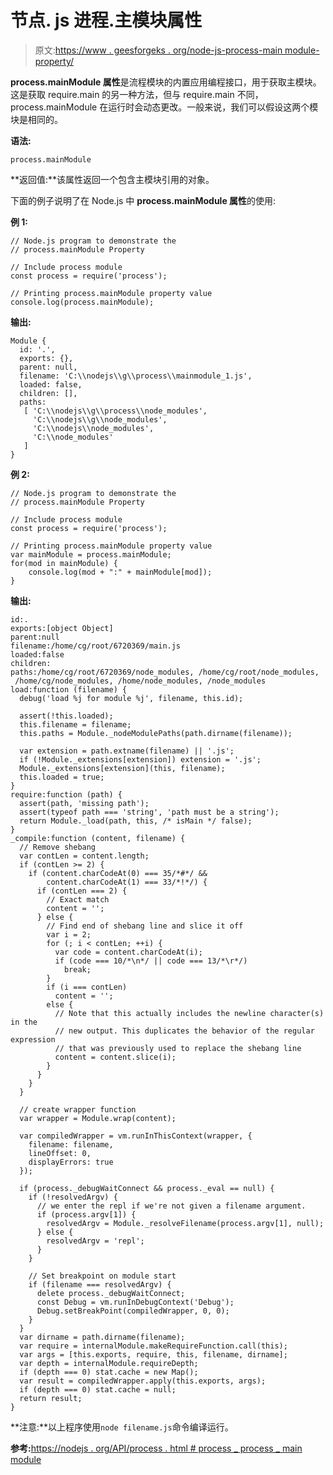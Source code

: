 # 节点. js 进程.主模块属性

> 原文:[https://www . geesforgeks . org/node-js-process-main module-property/](https://www.geeksforgeeks.org/node-js-process-mainmodule-property/)

**process.mainModule 属性**是流程模块的内置应用编程接口，用于获取主模块。这是获取 require.main 的另一种方法，但与 require.main 不同，process.mainModule 在运行时会动态更改。一般来说，我们可以假设这两个模块是相同的。

**语法:**

```
process.mainModule
```

**返回值:**该属性返回一个包含主模块引用的对象。

下面的例子说明了在 Node.js 中 **process.mainModule 属性**的使用:

**例 1:**

```
// Node.js program to demonstrate the
// process.mainModule Property

// Include process module
const process = require('process');

// Printing process.mainModule property value
console.log(process.mainModule);
```

**输出:**

```
Module {
  id: '.',
  exports: {},
  parent: null,
  filename: 'C:\\nodejs\\g\\process\\mainmodule_1.js',
  loaded: false,
  children: [],
  paths:
   [ 'C:\\nodejs\\g\\process\\node_modules',
     'C:\\nodejs\\g\\node_modules',
     'C:\\nodejs\\node_modules',
     'C:\\node_modules' 
   ]
}

```

**例 2:**

```
// Node.js program to demonstrate the
// process.mainModule Property

// Include process module
const process = require('process');

// Printing process.mainModule property value
var mainModule = process.mainModule;
for(mod in mainModule) {
    console.log(mod + ":" + mainModule[mod]);
}
```

**输出:**

```
id:.
exports:[object Object]
parent:null
filename:/home/cg/root/6720369/main.js
loaded:false
children:
paths:/home/cg/root/6720369/node_modules, /home/cg/root/node_modules,
 /home/cg/node_modules, /home/node_modules, /node_modules
load:function (filename) {
  debug('load %j for module %j', filename, this.id);

  assert(!this.loaded);
  this.filename = filename;
  this.paths = Module._nodeModulePaths(path.dirname(filename));

  var extension = path.extname(filename) || '.js';
  if (!Module._extensions[extension]) extension = '.js';
  Module._extensions[extension](this, filename);
  this.loaded = true;
}
require:function (path) {
  assert(path, 'missing path');
  assert(typeof path === 'string', 'path must be a string');
  return Module._load(path, this, /* isMain */ false);
}
_compile:function (content, filename) {
  // Remove shebang
  var contLen = content.length;
  if (contLen >= 2) {
    if (content.charCodeAt(0) === 35/*#*/ &&
        content.charCodeAt(1) === 33/*!*/) {
      if (contLen === 2) {
        // Exact match
        content = '';
      } else {
        // Find end of shebang line and slice it off
        var i = 2;
        for (; i < contLen; ++i) {
          var code = content.charCodeAt(i);
          if (code === 10/*\n*/ || code === 13/*\r*/)
            break;
        }
        if (i === contLen)
          content = '';
        else {
          // Note that this actually includes the newline character(s) in the
          // new output. This duplicates the behavior of the regular expression
          // that was previously used to replace the shebang line
          content = content.slice(i);
        }
      }
    }
  }

  // create wrapper function
  var wrapper = Module.wrap(content);

  var compiledWrapper = vm.runInThisContext(wrapper, {
    filename: filename,
    lineOffset: 0,
    displayErrors: true
  });

  if (process._debugWaitConnect && process._eval == null) {
    if (!resolvedArgv) {
      // we enter the repl if we're not given a filename argument.
      if (process.argv[1]) {
        resolvedArgv = Module._resolveFilename(process.argv[1], null);
      } else {
        resolvedArgv = 'repl';
      }
    }

    // Set breakpoint on module start
    if (filename === resolvedArgv) {
      delete process._debugWaitConnect;
      const Debug = vm.runInDebugContext('Debug');
      Debug.setBreakPoint(compiledWrapper, 0, 0);
    }
  }
  var dirname = path.dirname(filename);
  var require = internalModule.makeRequireFunction.call(this);
  var args = [this.exports, require, this, filename, dirname];
  var depth = internalModule.requireDepth;
  if (depth === 0) stat.cache = new Map();
  var result = compiledWrapper.apply(this.exports, args);
  if (depth === 0) stat.cache = null;
  return result;
}

```

**注意:**以上程序使用`node filename.js`命令编译运行。

**参考:**[https://nodejs . org/API/process . html # process _ process _ main module](https://nodejs.org/api/process.html#process_process_mainmodule)